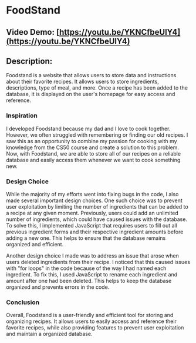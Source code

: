 # FoodStand
## Video Demo: [https://youtu.be/YKNCfbeUlY4](https://youtu.be/YKNCfbeUlY4)
## Description:
Foodstand is a website that allows users to store data and instructions about their favorite recipes. It allows users to store ingredients, descriptions, type of meal, and more. Once a recipe has been added to the database, it is displayed on the user's homepage for easy access and reference.


### Inspiration
I developed Foodstand because my dad and I love to cook together. However, we often struggled with remembering or finding our old recipes. I saw this as an opportunity to combine my passion for cooking with my knowledge from the CS50 course and create a solution to this problem. Now, with Foodstand, we are able to store all of our recipes on a reliable database and easily access them whenever we want to cook something new.

### Design Choice
While the majority of my efforts went into fixing bugs in the code, I also made several important design choices. One such choice was to prevent user exploitation by limiting the number of ingredients that can be added to a recipe at any given moment. Previously, users could add an unlimited number of ingredients, which could have caused issues with the database. To solve this, I implemented JavaScript that requires users to fill out all previous ingredient forms and their respective ingredient amounts before adding a new one. This helps to ensure that the database remains organized and efficient.

Another design choice I made was to address an issue that arose when users deleted ingredients from their recipe. I noticed that this caused issues with "for loops" in the code because of the way I had named each ingredient. To fix this, I used JavaScript to rename each ingredient and amount after one had been deleted. This helps to keep the database organized and prevents errors in the code.


### Conclusion
Overall, Foodstand is a user-friendly and efficient tool for storing and organizing recipes. It allows users to easily access and reference their favorite recipes, while also providing features to prevent user exploitation and maintain a organized database.
